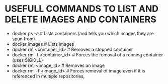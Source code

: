 # USEFULL COMMANDS TO LIST AND DELETE IMAGES AND CONTAINERS

- docker ps -a                # Lists containers (and tells you which images they are spun from)
- docker images               # Lists images 
- docker rm <container_id>    # Removes a stopped container
- docker rm -f <container_id> # Forces the removal of a running container (uses SIGKILL)
- docker rmi <image_id>       # Removes an image 
- docker rmi -f <image_id>    # Forces removal of image even if it is referenced in multiple repositories, 
